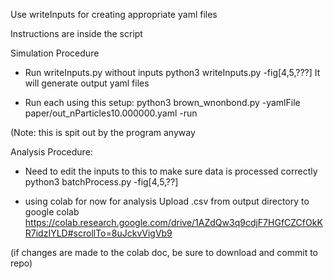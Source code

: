 Use writeInputs for creating appropriate yaml files

Instructions are inside the script 

Simulation Procedure 
* Run writeInputs.py without inputs
 python3 writeInputs.py -fig[4,5,???]
It will generate output yaml files

* Run each using this setup: 
 python3 brown_wnonbond.py -yamlFile paper/out_nParticles10.000000.yaml -run

(Note: this is spit out by the program anyway

Analysis Procedure:
* Need to edit the inputs to this to make sure data is processed correctly 
 python3 batchProcess.py -fig[4,5,??]

* using colab for now for analysis
Upload <case>.csv from output directory to google colab
https://colab.research.google.com/drive/1AZdQw3q9cdjF7HGfCZCfOkKR7idzIYLD#scrollTo=8uJckvVigVb9

(if changes are made to the colab doc, be sure to download and commit to repo) 



